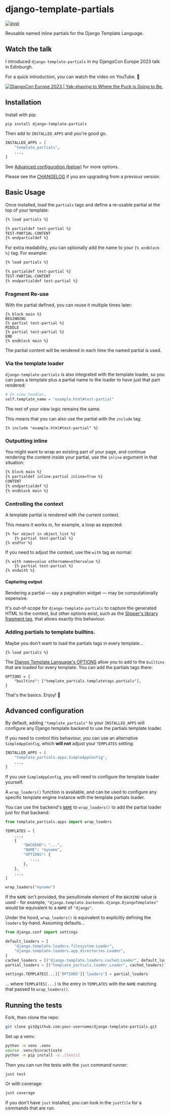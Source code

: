 # django-template-partials

[![pypi](https://img.shields.io/pypi/v/django-template-partials.svg)](https://pypi.org/project/django-template-partials/)

Reusable named inline partials for the Django Template Language.

## Watch the talk

I introduced `django-template-partials` in my DjangoCon Europe 2023 talk in Edinburgh.

For a quick introduction, you can watch the video on YouTube. 🍿

[![DjangoCon Europe 2023 | Yak-shaving to Where the Puck is Going to Be.](https://img.youtube.com/vi/_3oGI4RC52s/0.jpg)](https://www.youtube.com/watch?v=_3oGI4RC52s)

## Installation

Install with pip:

```bash
pip install django-template-partials
```

Then add to `INSTALLED_APPS` and you're good go.

```python
INSTALLED_APPS = [
    "template_partials",
    ...,
]
```

See <a href="#advanced-configuration">Advanced configuration (below)</a> for
more options.

Please see the [CHANGELOG](https://github.com/carltongibson/django-template-partials/blob/main/CHANGELOG.md) if you are upgrading from a previous version.

## Basic Usage

Once installed, load the `partials` tags and define a re-usable partial at the top of your template:

```html
{% load partials %}

{% partialdef test-partial %}
TEST-PARTIAL-CONTENT
{% endpartialdef %}
```

For extra readability, you can optionally add the name to your `{% endblock %}` tag. For
example:

```html
{% load partials %}

{% partialdef test-partial %}
TEST-PARTIAL-CONTENT
{% endpartialdef test-partial %}
```

### Fragment Re-use

With the partial defined, you can reuse it multiple times later:

```
{% block main %}
BEGINNING
{% partial test-partial %}
MIDDLE
{% partial test-partial %}
END
{% endblock main %}
```

The partial content will be rendered in each time the named partial is used.


### Via the template loader

`django-template-partials` is also integrated with the template loader, so you
can pass a template plus a partial name to the loader to have just that part
rendered:

```python
# In view handler…
self.template_name = "example.html#test-partial"
```

The rest of your view logic remains the same.

This means that you can also use the partial with the `include` tag:

```html+django
{% include "example.html#test-partial" %}
```

### Outputting inline

You might want to wrap an existing part of your page, and continue rendering
the content inside your partial, use the `inline` argument in that situation:

```html
{% block main %}
{% partialdef inline-partial inline=True %}
CONTENT
{% endpartialdef %}
{% endblock main %}
```

### Controlling the context

A template partial is rendered with the current context.

This means it works in, for example, a loop as expected:

```html+django
{% for object in object_list %}
    {% partial test-partial %}
{% endfor %}
```

If you need to adjust the context, use the `with` tag as normal:

```html+django
{% with name=value othername=othervalue %}
    {% partial test-partial %}
{% endwith %}
```

#### Capturing output

Rendering a partial — say a pagination widget — may be computationally expensive.

It's out-of-scope for `django-template-partials` to capture the generated HTML
to the context, but other options exist, such as the [Slipper's library
fragment tag](https://mitchel.me/slippers/docs/template-tags-filters/#fragment),
that allows exactly this behaviour.


### Adding partials to template builtins.

Maybe you don't want to load the partials tags in every template…

```html+django
{% load partials %}
```

The [Django Template Language's OPTIONS](https://docs.djangoproject.com/en/4.2/topics/templates/#django.template.backends.django.DjangoTemplates)
allow you to add to the `builtins` that are loaded for every template. You can
add the partials tags there:

```
OPTIONS = {
    "builtins": ["template_partials.templatetags.partials"],
}
```


That's the basics. Enjoy! 🚀


<h2 id="advanced-configuration">Advanced configuration</h2>

By default, adding `"template_partials"` to your `INSTALLED_APPS` will
configure any Django template backend to use the partials template loader.

If you need to control this behaviour, you can use an alternative
`SimpleAppConfig`, which **will not** adjust your `TEMPLATES` setting:

```python
INSTALLED_APPS = [
    "template_partials.apps.SimpleAppConfig",
    ...,
]
```

If you use `SimpleAppConfig`, you will need to configure the template loader yourself.

A `wrap_loaders()` function is available, and can be used to configure any
specific template engine instance with the template partials loader.

You can use the backend's [`NAME`](https://docs.djangoproject.com/en/4.2/ref/settings/#std-setting-TEMPLATES-NAME)
to `wrap_loaders()` to add the partial loader just for that backend:

```python
from template_partials.apps import wrap_loaders

TEMPLATES = [
    ...,
    {
        "BACKEND": "...",
        "NAME": "myname",
        "OPTIONS": {
           ...,
        },
    },
    ...,
]

wrap_loaders("myname")
```

If the `NAME` isn't provided, the penultimate element of the `BACKEND` value is
used - for example, `"django.template.backends.django.DjangoTemplates"` would
be equivalent to a `NAME` of `"django"`.

Under the hood, `wrap_loaders()` is equivalent to explicitly defining the
`loaders` by-hand. Assuming defaults…

```python
from django.conf import settings

default_loaders = [
    "django.template.loaders.filesystem.Loader",
    "django.template.loaders.app_directories.Loader",
]
cached_loaders = [("django.template.loaders.cached.Loader", default_loaders)]
partial_loaders = [("template_partials.loader.Loader", cached_loaders)]

settings.TEMPLATES[...]['OPTIONS']['loaders'] = partial_loaders
```

… where `TEMPLATES[...]` is the entry in `TEMPLATES` with the `NAME` matching
that passed to `wrap_loaders()`.


## Running the tests

Fork, then clone the repo:

```sh
git clone git@github.com:your-username/django-template-partials.git
```

Set up a venv:

```sh
python -m venv .venv
source .venv/bin/activate
python -m pip install -e .[tests]
```

Then you can run the tests with the `just` command runner:

```sh
just test
```

Or with coverage:

```sh
just coverage
```

If you don't have `just` installed, you can look in the `justfile` for a
commands that are run.
